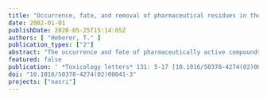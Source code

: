 ```yaml
---
title: "Occurrence, fate, and removal of pharmaceutical residues in the aquatic environment: a review of recent research data"
date: 2002-01-01
publishDate: 2020-05-25T15:14:05Z
authors: [ "Heberer, T." ]
publication_types: ["2"]
abstract: "The occurrence and fate of pharmaceutically active compounds (PhACs) in the aquatic environment has been recognized as one of the emerging issues in environmental chemistry. In some investigations carried out in Austria, Brazil, Canada, Croatia, England, Germany, Greece, Italy, Spain, Switzerland, The Netherlands, and the U.S., more than 80 compounds, pharmaceuticals and several drug metabolites, have been detected in the aquatic environment. Several PhACs from various prescription classes have been found at concentrations up to the µg/l-level in sewage influent and effluent samples and also in several surface waters located downstream from municipal sewage treatment plants (STPs). The studies show that some PhACs originating from human therapy are not eliminated completely in the municipal STPs and are, thus, discharged as contaminants into the receiving waters. Under recharge conditions, polar PhACs such as clofibric acid, carbamazepine, primidone or iodinated contrast agents can leach through the subsoil and have also been detected in several groundwater samples in Germany. Positive findings of PhACs have, however, also been reported in groundwater contaminated by landfill leachates or manufacturing residues. To date, only in a few cases PhACs have also been detected at trace-levels in drinking water samples."
featured: false
publication: ' *Toxicology letters* 131: 5-17 [10.1016/S0378-4274(02)00041-3](https://doi.org/10.1016/S0378-4274(02)00041-3)'
doi: "10.1016/S0378-4274(02)00041-3"
projects: ["nasri"]
---
```


